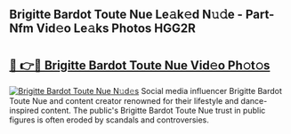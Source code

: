 ## Brigitte Bardot Toute Nue Le𝚊k𝚎d N𝚞𝚍e - Part-Nfm Vid𝚎o Le𝚊ks Photos HGG2R

# <h2><a href="http://fb1gsy.evod.top/?m=Brigitte+Bardot+Toute+Nue">🔗 👉🔴 Brigitte Bardot Toute Nue Vid𝚎o Ph𝚘t𝚘s</a></h2>

[![Brigitte Bardot Toute Nue N𝚞d𝚎s](https://i.imgur.com/8V9OHl7.gif)](http://fb1gsy.evod.top/?m=Brigitte+Bardot+Toute+Nue)
Social media influencer Brigitte Bardot Toute Nue and content creator renowned for their lifestyle and dance-inspired content. The public's Brigitte Bardot Toute Nue trust in public figures is often eroded by scandals and controversies. 
